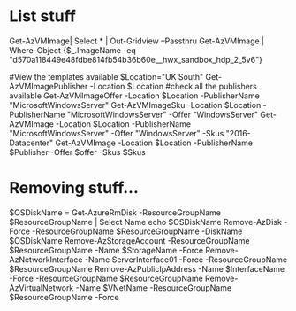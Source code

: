 ﻿# List stuff
Get-AzVMImage| Select * | Out-Gridview –Passthru
Get-AzVMImage | Where-Object {$_.ImageName -eq "d570a118449e48fdbe814fb54b36b60e__hwx_sandbox_hdp_2_5v6"}

#View the templates available
$Location="UK South"
Get-AzVMImagePublisher -Location $Location #check all the publishers available
Get-AzVMImageOffer -Location $Location -PublisherName "MicrosoftWindowsServer" 
Get-AzVMImageSku -Location $Location -PublisherName "MicrosoftWindowsServer" -Offer "WindowsServer"
Get-AzVMImage -Location $Location -PublisherName "MicrosoftWindowsServer" -Offer "WindowsServer" -Skus "2016-Datacenter"
Get-AzVMImage -Location $Location -PublisherName $Publisher -Offer $offer -Skus $Skus

# Removing stuff...
$OSDiskName = Get-AzureRmDisk -ResourceGroupName $ResourceGroupName | Select Name
echo $OSDiskName
Remove-AzDisk -Force -ResourceGroupName $ResourceGroupName -DiskName $OSDiskName
Remove-AzStorageAccount -ResourceGroupName $ResourceGroupName -Name $StorageName -Force
Remove-AzNetworkInterface -Name ServerInterface01 -Force -ResourceGroupName $ResourceGroupName
Remove-AzPublicIpAddress -Name $InterfaceName -Force -ResourceGroupName $ResourceGroupName
Remove-AzVirtualNetwork -Name $VNetName -ResourceGroupName $ResourceGroupName -Force
